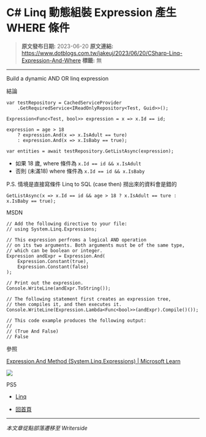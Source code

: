 # C# Linq 動態組裝 Expression 產生 WHERE 條件

> **原文發布日期:** 2023-06-20
> **原文連結:** https://www.dotblogs.com.tw/jakeuj/2023/06/20/CSharp-Linq-Expression-And-Where
> **標籤:** 無

---

Build a dynamic AND OR linq expression

結論

```
var testRepository = CachedServiceProvider
    .GetRequiredService<IReadOnlyRepository<Test, Guid>>();

Expression<Func<Test, bool>> expression = x => x.Id == id;

expression = age > 18
    ? expression.And(x => x.IsAdult == ture)
    : expression.And(x => x.IsBaby == true);

var entities = await testRepository.GetListAsync(expression);
```

* 如果 18 歲, where 條件為 `x.Id == id && x.IsAdult`
* 否則 (未滿18) where 條件為 `x.Id == id && x.IsBaby`

P.S. 情境是直接寫條件 Linq to SQL (case then) 撈出來的資料會是錯的

`GetListAsync(x => x.Id == id && age > 18 ? x.IsAdult == ture : x.IsBaby == true);`

MSDN

```
// Add the following directive to your file:
// using System.Linq.Expressions;

// This expression perfroms a logical AND operation
// on its two arguments. Both arguments must be of the same type,
// which can be boolean or integer.
Expression andExpr = Expression.And(
    Expression.Constant(true),
    Expression.Constant(false)
);

// Print out the expression.
Console.WriteLine(andExpr.ToString());

// The following statement first creates an expression tree,
// then compiles it, and then executes it.
Console.WriteLine(Expression.Lambda<Func<bool>>(andExpr).Compile()());

// This code example produces the following output:
//
// (True And False)
// False
```

參照

[Expression.And Method (System.Linq.Expressions) | Microsoft Learn](https://learn.microsoft.com/en-us/dotnet/api/system.linq.expressions.expression.and?view=net-7.0)

![](https://card.psnprofiles.com/1/jakeuj.png)

PS5

* [Linq](/jakeuj/Tags?qq=Linq)

* [回首頁](/jakeuj)

---

*本文章從點部落遷移至 Writerside*
